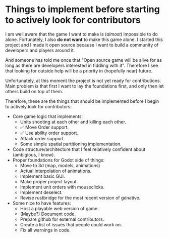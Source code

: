 # Things to implement before starting to actively look for contributors

I am well aware that the game I want to make is (*almost*) impossible to do alone. Fortunately, I also **do not want** to make this game alone. I started this project and I made it open source because I want to build a community of developers and players around it.

And someone has told me once that "Open source game will be alive for as long as there are developers interested in fiddling with it". Therefore I see that looking for outside help will be a priority in (hopefully near) future.

Unfortunately, at this moment the project is not yet ready for contributions. Main problem is that first I want to lay the foundations first, and only then let others build on top of them.

Therefore, these are the things that should be implemented before I begin to actively look for contributors:

- Core game logic that implements:
	- Units shooting at each other and killing each other.
	- ✅ Move Order support.
	- ✅ Use ability order support.
	- Attack order support.
	- Some simple spatial partitioning implementation.
- Code structure/architecture that I feel relatively confident about (ambigious, I know).
- Proper foundations for Godot side of things:
	- Move to 3d (map, models, animations)
	- Actual interpolation of animations.
	- Implement basic GUI.
	- Make proper project layout.
	- Implement unit orders with mouseclicks.
	- Implement deselect.
	- Revise rustbridge for the most recent version of gdnative.
- Some nice to have features:
	- Host a playable web version of game.
	- (Maybe?) Document code.
	- Prepare github for external contributors.
	- Create a list of issues that people could work on.
	- Fix all warnings in code.